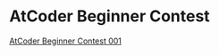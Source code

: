 # AtCoder Beginner Contest

[AtCoder Beginner Contest 001](https://github.com/xuelei7/mylibrary/blob/master/AtCoder/abc001.md)
